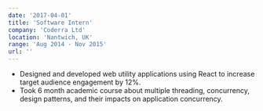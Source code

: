 ```yaml
---
date: '2017-04-01'
title: 'Software Intern'
company: 'Coderra Ltd'
location: 'Nantwich, UK'
range: 'Aug 2014 - Nov 2015'
url: ''
---
```


- Designed and developed web utility applications using React to increase target audience engagement by 12%.
- Took 6 month academic course about multiple threading, concurrency, design patterns, and their impacts on application concurrency.
